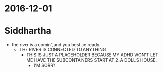 # 2016-12-01

# Siddhartha
- the river is a comin', and you best be ready.
    * THE RIVER IS CONNECTED TO ANYTHING
        + THIS IS JUST A PLACEHOLDER BECAUSE MY ADHD WON'T LET ME HAVE THE SUBCONTAINERS START AT 2_A DOLL'S HOUSE.
            - I'M SORRY
